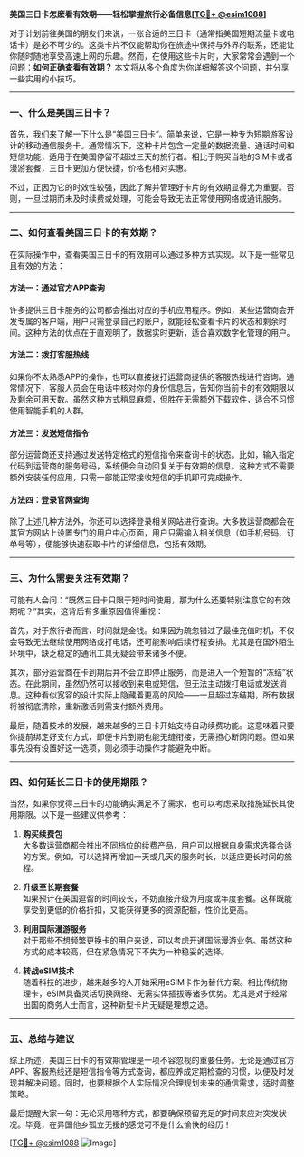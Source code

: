 **美国三日卡怎麽看有效期——轻松掌握旅行必备信息[[TG💪+ @esim1088](https://t.me/s/esim1088)]**

对于计划前往美国的朋友们来说，一张合适的三日卡（通常指美国短期流量卡或电话卡）是必不可少的。这类卡片不仅能帮助你在旅途中保持与外界的联系，还能让你随时随地享受高速上网的乐趣。然而，在使用这些卡片时，大家常常会遇到一个问题：**如何正确查看有效期？** 本文将从多个角度为你详细解答这个问题，并分享一些实用的小技巧。

---

### 一、什么是美国三日卡？

首先，我们来了解一下什么是“美国三日卡”。简单来说，它是一种专为短期游客设计的移动通信服务卡。通常情况下，这种卡片包含一定量的数据流量、通话时间和短信功能，适用于在美国停留不超过三天的旅行者。相比于购买当地的SIM卡或者漫游套餐，三日卡更加方便快捷，价格也相对实惠。

不过，正因为它的时效性较强，因此了解并管理好卡片的有效期显得尤为重要。否则，一旦过期而未及时续费或处理，可能会导致无法正常使用网络或通讯服务。

---

### 二、如何查看美国三日卡的有效期？

在实际操作中，查看美国三日卡的有效期可以通过多种方式实现。以下是一些常见且有效的方法：

#### 方法一：通过官方APP查询

许多提供三日卡服务的公司都会推出对应的手机应用程序。例如，某些运营商会开发专属的客户端，用户只需登录自己的账户，就能轻松查看卡片的状态和剩余时间。这种方法的优点在于直观明了，数据实时更新，适合喜欢数字化管理的用户。

#### 方法二：拨打客服热线

如果你不太熟悉APP的操作，也可以直接拨打运营商提供的客服热线进行咨询。通常情况下，客服人员会在电话中核对你的身份信息后，告知你当前卡的有效期限以及剩余可用天数。虽然这种方式稍显麻烦，但胜在无需额外下载软件，适合不习惯使用智能手机的人群。

#### 方法三：发送短信指令

部分运营商还支持通过发送特定格式的短信指令来查询卡的状态。比如，输入指定代码到运营商的服务号码，系统便会自动回复关于有效期的信息。这种方式不需要额外安装任何应用，只需一部能正常接收短信的手机即可完成操作。

#### 方法四：登录官网查询

除了上述几种方法外，你还可以选择登录相关网站进行查询。大多数运营商都会在其官方网站上设置专门的用户中心页面，用户只需输入相关信息（如手机号码、订单号等），便能够快速获取卡片的详细信息，包括有效期。

---

### 三、为什么需要关注有效期？

可能有人会问：“既然三日卡只限于短时间使用，那为什么还要特别注意它的有效期呢？”其实，这背后有多重原因值得重视：

首先，对于旅行者而言，时间就是金钱。如果因为疏忽错过了最佳充值时机，不仅会导致无法继续使用网络或打电话，还可能影响后续行程安排。尤其是在国外陌生环境中，缺乏稳定的通讯工具无疑会带来诸多不便。

其次，部分运营商在卡到期后并不会立即停止服务，而是进入一个短暂的“冻结”状态。在此期间，虽然仍然可以接收到来电或短信，但无法主动拨打电话或发送消息。这种看似宽容的设计实际上隐藏着更高的风险——一旦超过冻结期，所有数据将被彻底清除，重新激活则需支付额外费用。

最后，随着技术的发展，越来越多的三日卡开始支持自动续费功能。这意味着只要你提前绑定好支付方式，即便卡片到期也能无缝衔接，无需担心断网问题。但如果事先没有设置好这一选项，则必须手动操作才能避免中断。

---

### 四、如何延长三日卡的使用期限？

当然，如果你觉得三日卡的功能确实满足不了需求，也可以考虑采取措施延长其使用期限。以下是一些建议供参考：

1. **购买续费包**  
   大多数运营商都会推出不同档位的续费产品，用户可以根据自身需求选择合适的方案。例如，可以选择再增加一天或几天的服务时长，以适应更长时间的旅程。

2. **升级至长期套餐**  
   如果预计在美国逗留的时间较长，不妨直接升级为月度或年度套餐。这样既能享受到更低的价格折扣，又能获得更多的资源配额，性价比更高。

3. **利用国际漫游服务**  
   对于那些不想频繁更换卡的用户来说，可以考虑开通国际漫游业务。虽然这种方式的成本较高，但在紧急情况下不失为一种稳妥的选择。

4. **转战eSIM技术**  
   随着科技的进步，越来越多的人开始采用eSIM卡作为替代方案。相比传统物理卡，eSIM具备灵活切换网络、无需实体插拔等诸多优势。尤其是对于经常出国的商务人士而言，这种新型卡片无疑是理想之选。

---

### 五、总结与建议

综上所述，美国三日卡的有效期管理是一项不容忽视的重要任务。无论是通过官方APP、客服热线还是短信指令等方式查询，都应养成定期检查的习惯，以便及时发现并解决问题。同时，也要根据个人实际情况合理规划未来的通信需求，适时调整策略。

最后提醒大家一句：无论采用哪种方式，都要确保预留充足的时间来应对突发状况。毕竟，在异国他乡孤立无援的感觉可不是什么愉快的经历！

[[TG💪+ @esim1088](https://t.me/s/esim1088) ![Image](https://i.postimg.cc/4NQfJmqS/Snipaste-2025-05-13-00-14-12.png)]